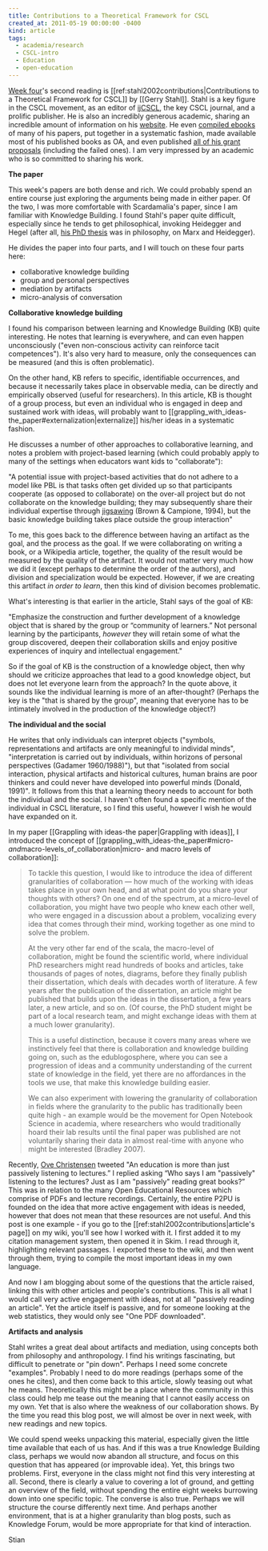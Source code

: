 ```yaml
---
title: Contributions to a Theoretical Framework for CSCL
created_at: 2011-05-19 00:00:00 -0400
kind: article
tags:
  - academia/research
  - CSCL-intro
  - Education
  - open-education
---
```


[Week
four](http://new.p2pu.org/en/groups/introduction-to-the-field-of-computer-supported-co/content/wk-4-knowledge-building/)'s
second reading is [[ref:stahl2002contributions|Contributions to a
Theoretical Framework for CSCL]] by [[Gerry Stahl]]. Stahl is a key
figure in the CSCL movement, as an editor of
[ijCSCL](http://ijcscl.org/), the key CSCL journal, and a prolific
publisher. He is also an incredibly generous academic, sharing an
incredible amount of information on his
[website](http://gerrystahl.net/). He even [compiled
ebooks](http://gerrystahl.net/elibrary/) of many of his papers, put
together in a systematic fashion, made available most of his published
books as OA, and even published [all of his grant
proposals](http://gerrystahl.net/elibrary/proposals) (including the
failed ones). I am very impressed by an academic who is so committed to
sharing his work.

**The paper**

This week's papers are both dense and rich. We could probably spend an
entire course just exploring the arguments being made in either paper.
Of the two, I was more comfortable with Scardamalia's paper, since I am
familiar with Knowledge Building. I found Stahl's paper quite difficult,
especially since he tends to get philosophical, invoking Heidegger and
Hegel (after all, [his PhD thesis](http://gerrystahl.net/elibrary/marx)
was in philosophy, on Marx and Heidegger).

He divides the paper into four parts, and I will touch on these four
parts here:

-   collaborative knowledge building
-   group and personal perspectives
-   mediation by artifacts
-   micro-analysis of conversation

**Collaborative knowledge building**

I found his comparison between learning and Knowledge Building (KB)
quite interesting. He notes that learning is everywhere, and can even
happen unconsciously ("even non-conscious activity can reinforce tacit
competences"). It's also very hard to measure, only the consequences can
be measured (and this is often problematic).

On the other hand, KB refers to specific, identifiable occurrences, and
because it necessarily takes place in observable media, can be directly
and empirically observed (useful for researchers). In this article, KB
is thought of a group process, but even an individual who is engaged in
deep and sustained work with ideas, will probably want to
[[grappling\_with\_ideas-the\_paper\#externalization|externalize]]
his/her ideas in a systematic fashion.

He discusses a number of other approaches to collaborative learning, and
notes a problem with project-based learning (which could probably apply
to many of the settings when educators want kids to "collaborate"):

"A potential issue with project-based activities that do not adhere to a
model like PBL is that tasks often get divided up so that participants
cooperate (as opposed to collaborate) on the over-all project but do not
collaborate on the knowledge building; they may subsequently share their
individual expertise
through [jigsawing](http://localhost/wiki/jigsaw "jigsaw") (Brown &
Campione, 1994), but the basic knowledge building takes place outside
the group interaction"

To me, this goes back to the difference between having an artifact as
the goal, and the process as the goal. If we were collaborating on
writing a book, or a Wikipedia article, together, the quality of the
result would be measured by the quality of the artifact. It would not
matter very much how we did it (except perhaps to determine the order of
the authors), and division and specialization would be expected.
However, if we are creating this artifact *in order to learn*, then this
kind of division becomes problematic.

What's interesting is that earlier in the article, Stahl says of the
goal of KB:

"Emphasize the construction and further development of a knowledge
object that is shared by the group or “community of learners.” Not
personal learning by the participants, *however* they will retain some
of what the group discovered, deepen their collaboration skills and
enjoy positive experiences of inquiry and intellectual engagement."

So if the goal of KB is the construction of a knowledge object, then why
should we criticize approaches that lead to a good knowledge object, but
does not let everyone learn from the approach? In the quote above, it
sounds like the individual learning is more of an after-thought?
(Perhaps the key is the "that is shared by the group", meaning that
everyone has to be intimately involved in the production of the
knowledge object?)

**The individual and the social**

He writes that only individuals can interpret objects ("symbols,
representations and artifacts are only meaningful to individal minds",
"interpretation is carried out by individuals, within horizons of
personal perspectives (Gadamer 1960/1988)"), but that "isolated from
social interaction, physical artifacts and historical cultures, human
brains are poor thinkers and could never have developed into powerful
minds (Donald, 1991)". It follows from this that a learning theory needs
to account for both the individual and the social. I haven't often found
a specific mention of the individual in CSCL literature, so I find this
useful, however I wish he would have expanded on it.

In my paper [[Grappling with ideas-the paper|Grappling with ideas]], I
introduced the concept of
[[grappling\_with\_ideas-the\_paper\#micro-*and*macro-levels\_of\_collaboration|micro-
and macro levels of collaboration]]:

> To tackle this question, I would like to introduce the idea of
> different granularities of collaboration — how much of the working
> with ideas takes place in your own head, and at what point do you
> share your thoughts with others? On one end of the spectrum, at a
> micro-level of collaboration, you might have two people who knew each
> other well, who were engaged in a discussion about a problem,
> vocalizing every idea that comes through their mind, working together
> as one mind to solve the problem.
>
> At the very other far end of the scala, the macro-level of
> collaboration, might be found the scientific world, where individual
> PhD researchers might read hundreds of books and articles, take
> thousands of pages of notes, diagrams, before they finally publish
> their dissertation, which deals with decades worth of literature. A
> few years after the publication of the dissertation, an article might
> be published that builds upon the ideas in the dissertation, a few
> years later, a new article, and so on. (Of course, the PhD student
> might be part of a local research team, and might exchange ideas with
> them at a much lower granularity).
>
> This is a useful distinction, because it covers many areas where we
> instinctively feel that there is collaboration and knowledge building
> going on, such as the edublogosphere, where you can see a progression
> of ideas and a community understanding of the current state of
> knowledge in the field, yet there are no affordances in the tools we
> use, that make this knowledge building easier.
>
> We can also experiment with lowering the granularity of collaboration
> in fields where the granularity to the public has traditionally been
> quite high - an example would be the movement for Open Notebook
> Science in academia, where researchers who would traditionally hoard
> their lab results until the final paper was published are not
> voluntarily sharing their data in almost real-time with anyone who
> might be interested (Bradley 2007).

Recently, [Ove
Christensen](http://oveucsj.posterous.com/online-learning-risks-and-opportunities)
tweeted "An education is more than just passively listening to
lectures.” I replied asking “Who says I am "passively" listening to the
lectures? Just as I am "passively" reading great books?” This was in
relation to the many Open Educational Resources which comprise of PDFs
and lecture recordings. Certainly, the entire P2PU is founded on the
idea that more active engagement with ideas is needed, however that does
not mean that these resources are not useful. And this post is one
example - if you go to the [[ref:stahl2002contributions|article's page]]
on my wiki, you'll see how I worked with it. I first added it to my
citation management system, then opened it in Skim. I read through it,
highlighting relevant passages. I exported these to the wiki, and then
went through them, trying to compile the most important ideas in my own
language.

And now I am blogging about some of the questions that the article
raised, linking this with other articles and people's contributions.
This is all what I would call very active engagement with ideas, not at
all "passively reading an article". Yet the article itself is passive,
and for someone looking at the web statistics, they would only see "One
PDF downloaded".

**Artifacts and analysis**

Stahl writes a great deal about artifacts and mediation, using concepts
both from philosophy and anthropology. I find his writings fascinating,
but difficult to penetrate or "pin down". Perhaps I need some concrete
"examples". Probably I need to do more readings (perhaps some of the
ones he cites), and then come back to this article, slowly teasing out
what he means. Theoretically this might be a place where the community
in this class could help me tease out the meaning that I cannot easily
access on my own. Yet that is also where the weakness of our
collaboration shows. By the time you read this blog post, we will almost
be over in next week, with new readings and new topics.

We could spend weeks unpacking this material, especially given the
little time available that each of us has. And if this was a true
Knowledge Building class, perhaps we would now abandon all structure,
and focus on this question that has appeared (or improvable idea). Yet,
this brings two problems. First, everyone in the class might not find
this very interesting at all. Second, there is clearly a value to
covering a lot of ground, and getting an overview of the field, without
spending the entire eight weeks burrowing down into one specific topic.
The converse is also true. Perhaps we will structure the course
differently next time. And perhaps another environment, that is at a
higher granularity than blog posts, such as Knowledge Forum, would be
more appropriate for that kind of interaction.

Stian

